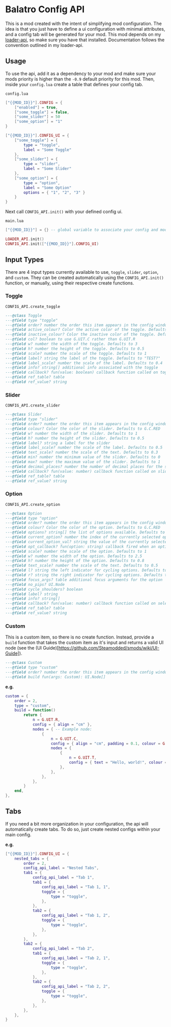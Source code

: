 # Balatro Config API

This is a mod created with the intent of simplifying mod configuration. The idea is that you just have to define a ui configuration with minimal attributes, and a config tab will be generated for your mod. This mod depends on my [loader-api](git@github.com:jlwoolf/balatro-loader-api.git), so make sure you have that installed. Documentation follows the convention outlined in my loader-api.

## Usage

To use the api, add it as a dependency to your mod and make sure your mods priority is higher than the `-0.9` default priority for this mod. Then, inside your `config.lua` create a table that defines your config tab.

`config.lua`

```lua
["{{MOD_ID}}"].CONFIG = {
    ["enabled"] = true,
    ["some_toggle"] = false,
    ["some_slider"] = 50
    ["some_option"] = "1"
}

["{{MOD_ID}}"].CONFIG_UI = {
    ["some_toggle"] = {
        type = "toggle",
        label = "Some Toggle"
    },
    ["some_slider"] = {
        type = "slider",
        label = "Some Slider"
    },
    ["some_option"] = {
        type = "option",
        label = "Some Option"
        options = { "1", "2", "3" }
    }
}
```

Next call `CONFIG_API.init()` with your defined config ui.

`main.lua`

```lua
["{{MOD_ID}}"] = {} -- global variable to associate your config and mod functions with.

LOADER_API.init()
CONFIG_API.init(["{{MOD_ID}}"].CONFIG_UI)
```

## Input Types

There are 4 input types currently available to use, `toggle`, `slider`, `option`, and `custom`. They can be created automatically using the `CONFIG_API.init()` function, or manually, using their respective create functions.

### Toggle

`CONFIG_API.create_toggle`

```lua
---@class Toggle
---@field type "toggle"
---@field order? number the order this item appears in the config window
---@field active_colour? Color the active color of the toggle. Defaults to G.C.RED
---@field inactive_colour? Color the inactive color of the toggle. Defaults to G.C.BLACK
---@field col? boolean to use G.UIT.C rather than G.UIT.R
---@field w? number the width of the toggle. Defaults to 3
---@field h? number the height of the toggle. Defaults to 0.5
---@field scale? number the scale of the toggle. Defaults to 1
---@field label? string the label of the toggle. Defaults to "TEST?"
---@field label_scale? number the scale of the label. Defaults to 0.4
---@field info? string[] additional info associated with the toggle
---@field callback? fun(value: boolean) callback function called on toggle
---@field ref_table? table
---@field ref_value? string
```

### Slider

`CONFIG_API.create_slider`

```lua
---@class Slider
---@field type "slider"
---@field order? number the order this item appears in the config window
---@field colour? Color the color of the slider. Defaults to G.C.RED
---@field w? number the width of the slider. Defaults to 1
---@field h? number the height of the slider. Defaults to 0.5
---@field label? string a label for the slider
---@field label_scale? number the scale of the label. Defaults to 0.5
---@field text_scale? number the scale of the text. Defaults to 0.3
---@field min? number the minimum value of the slider. Defaults to 0
---@field max? number the maximum value of the slider. Defaults to 1
---@field decimal_places? number the number of decimal places for the slider value. Defaults to 0
---@field callback? fun(value: number) callback function called on slide
---@field ref_table? table
---@field ref_value? string
```

### Option

`CONFIG_API.create_option`

```lua
---@class Option
---@field type "option"
---@field order? number the order this item appears in the config window
---@field colour? Color the color of the option. Defaults to G.C.RED
---@field options? string[] the list of options available. Defaults to {'Option 1', 'Option 2'}
---@field current_option? number the index of the currently selected option. Defaults to 1
---@field current_option_val? string the value of the currently selected option
---@field opt_callback? fun(option: string) callback fired when an option is selected
---@field scale? number the scale of the option. Defaults to 1
---@field w? number the width of the option. Defaults to 2.5
---@field h? number the height of the option. Defaults to 0.8
---@field text_scale? number the scale of the text. Defaults to 0.5
---@field l? string the left indicator for cycling options. Defaults to '<'
---@field r? string the right indicator for cycling options. Defaults to '>'
---@field focus_args? table additional focus arguments for the option
---@field no_pips? UI.Node
---@field cycle_shoulders? boolean
---@field label? string
---@field info? string[]
---@field callback? fun(value: number) callback function called on select
---@field ref_table? table
---@field ref_value? string
```

### Custom

This is a custom item, so there is no create function. Instead, provide a `build` function that takes the custom item as it's input and returns a valid UI node (see the (UI Guide)[https://github.com/Steamodded/smods/wiki/UI-Guide]).

```lua
---@class Custom
---@field type "custom"
---@field order? number the order this item appears in the config window
---@field build fun(args: Custom): UI.Node[]
```

**e.g.**

```lua
custom = {
    order = 2,
    type = "custom",
    build = function()
        return {
            n = G.UIT.R,
            config = { align = "cm" },
            nodes = { -- Example node:
                {
                    n = G.UIT.C,
                    config = { align = "cm", padding = 0.1, colour = G.C.BLUE, r = 0.5 },
                    nodes = {
                        {
                            n = G.UIT.T,
                            config = { text = "Hello, world!", colour = G.C.UI.TEXT_LIGHT, scale = 0.5 },
                        },
                    },
                },
            },
        }
    end,
},
```

## Tabs

If you need a bit more organization in your configuration, the api will automatically create tabs. To do so, just create nested configs within your main config.

**e.g.**

```lua
["{{MOD_ID}}"].CONFIG_UI = {
    nested_tabs = {
		order = 2,
		config_api_label = "Nested Tabs",
		tab1 = {
			config_api_label = "Tab 1",
			tab1 = {
				config_api_label = "Tab 1, 1",
				toggle = {
					type = "toggle",
				},
			},
			tab2 = {
				config_api_label = "Tab 1, 2",
				toggle = {
					type = "toggle",
				},
			},
		},
		tab2 = {
			config_api_label = "Tab 2",
			tab1 = {
				config_api_label = "Tab 2, 1",
				toggle = {
					type = "toggle",
				},
			},
			tab2 = {
				config_api_label = "Tab 2, 2",
				toggle = {
					type = "toggle",
				},
			},
		},
	},
}
```
